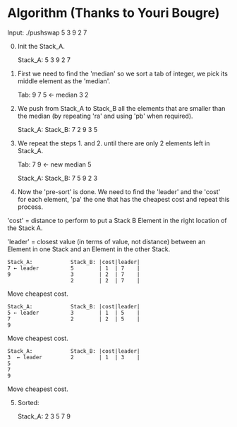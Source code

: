 # Algorithm (Thanks to Youri Bougre)

Input:
    ./pushswap 5 3 9 2 7

0. Init the Stack_A.

    Stack_A:
    5
    3
    9
    2
    7

1. First we need to find the 'median' so we sort a tab of integer, we
pick its middle element as the 'median'.

    Tab:
    9
    7
    5  ← median
    3
    2

2. We push from Stack_A to Stack_B all the elements that are smaller
than the median (by repeating 'ra' and using 'pb' when required).

    Stack_A:            Stack_B:
    7                   2
    9                   3
    5

3. We repeat the steps 1. and 2. until there are only 2 elements left in Stack_A.

    Tab:
    7
    9  ← new median
    5

    Stack_A:            Stack_B:
    7                   5
    9                   2
                        3

4. Now the 'pre-sort' is done. We need to find the 'leader' and the
'cost' for each element, 'pa' the one that has the cheapest cost and
repeat this process.

'cost' = distance to perform to put a Stack B Element in the right
location of the Stack A.

'leader' = closest value (in terms of value, not distance) between an Element
in one Stack and an Element in the other Stack.

    Stack_A:            Stack_B: |cost|leader|
    7 ← leader          5        | 1  | 7    |
    9                   3        | 2  | 7    |
                        2        | 2  | 7    |

Move cheapest cost.

    Stack_A:            Stack_B: |cost|leader|
    5 ← leader          3        | 1  | 5    |
    7                   2        | 2  | 5    |
    9

Move cheapest cost.

    Stack_A:            Stack_B: |cost|leader|
    3  ← leader         2        | 1  | 3    |
    5
    7
    9

Move cheapest cost.

5. Sorted:

    Stack_A:
    2
    3
    5
    7
    9
